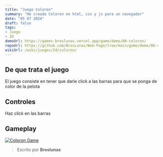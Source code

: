 ```yaml
---
title: "Juego Coloron"
summary: "He creado Coloron en html, css y js para un navegador"
date: "05 07 2024"
draft: false
tags:
- Juego
- 2D
demoUrl: https://games-broslunas.vercel.app/game/demo/08-coloron/
repoUrl: https://github.com/BrosLunas/Web-Page/tree/main/game/demo/08-coloron/
wikiUrl: /wiki/juegos/2d/coloron/
---
```


## De que trata el juego
El juego consiste en tener que darle click a las barras para que se ponga de color de la pelota

## Controles
Haz click en las barras

## Gameplay
[![Coloron Game](/img/games/coloron.png)](/video/gameplay/coloron.mp4)

> Escrito por **Broslunas**